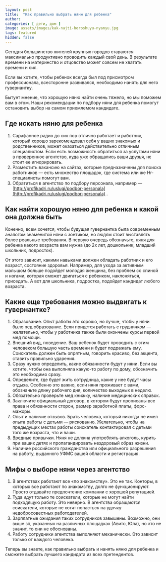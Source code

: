 ```yaml
---
layout: post
title:  "Как правильно выбрать няню для ребенка"
author: 
categories: [ дети, дом ]
image: assets/images/kak-najti-horoshuyu-nyanyu.jpg
tags: featured
hidden: false
---
```


Сегодня большинство жителей крупных городов стараются максимально продуктивно проводить каждый свой день. В результате времени на материнство и отцовство может совсем не хватать времени и сил.

Если вы хотите, чтобы ребенок всегда был под присмотром профессионала, всесторонне развивался, необходимо нанять для него гувернантку.

Бытует мнение, что хорошую няню найти очень тяжело, но мы поможем вам в этом. Наши рекомендации по подбору няни для ребенка помогут остановить выбор на самом приемлемом кандидате.

## Где искать няню для ребенка

1. Сарафанное радио до сих пор отлично работает и работник, который хорошо зарекомендовал себя у ваших знакомых и родственников, может оказаться действительно отличным специалистом. Если есть возможность обратиться за услугами няни в проверенное агентство, куда уже обращались ваши друзья, не стоит ее игнорировать.
2. Разместить вакансию на сайтах, которые предназначены для поиска работников — есть множество площадок, где система или же Hr-специалисты помогут вам.
3. Обратиться в агентство по подбору персонала, например — [http://profikadri.ru/uslugi/podbor-personala](http://profikadri.ru/uslugi/podbor-personala) .

## Как найти хорошую няню для ребенка и какой она должна быть

Конечно, всем хочется, чтобы будущая гувернантка была современным аналогом знаменитой няни с зонтиком, но людям стоит выставлять более реальные требования. В первую очередь обозначьте, няня для ребенка какого возраста вам нужна (до 2х лет, дошкольник, младший школьник, подросток).

От этого зависит, какими навыками должен обладать работник и его возраст, состояние здоровья. Например, для ухода за активным малышом больше подойдет молодая женщина, без проблем со спиной и ногами, которая сможет двигаться с ребенком, наклоняться, приседать. А вот для школьника, подростка, подойдет кандидат любого возраста.

## Какие еще требования можно выдвигать к гувернантке?

1. Образование. Опыт работы это хорошо, но лучше, чтобы у няни было пед образование. Если придется работать с грудничком — желательно, чтобы у работника также были окончены курсы первой мед помощи.
2. Внешний вид, поведение. Ваш ребенок будет проводить с этим человеком большую часть времени и будет подражать ему. Соискатель должен быть опрятным, говорить красиво, без акцента, ставить правильно ударения.
3. Сразу нужно определить, какие обязанности будут у няни. Если вы хотите, чтобы она выполняла какую-то работу по дому, обозначить это необходимо сразу.
4. Определите, где будет жить сотрудница, какие у нее будут часы отдыха. Особенно это важно, если няня проживает с вами, обозначьте длину рабочего дня, количество выходных в неделю.
5. Обязательно проверьте мед книжку, наличие медицинских справок.
6. Заключите официальный договор, в котором будут прописаны все права и обязанности сторон, размер заработной платы, форс-мажоры.
7. Опыт и наличие отзывов. Брать человека, который никогда не имел опыта работы с детьми — рискованно. Желательно, чтобы на предыдущих местах работы соискатель контактировал с детьми того же возраста, что и ваши.
8. Вредные привычки. Няня не должна употреблять алкоголь, курить при ваших детях и пропагандировать нездоровый образ жизни.
9. Наличие российского гражданства или официального разрешения на работу, выданного УФМС вашей области и регистрация.

## Мифы о выборе няни через агентство

1. В агентствах работают все «по знакомству». Это не так. Конторы, в которых все работают по знакомству, долго не функционируют. Просто отдавайте предпочтение компании с хорошей репутацией.
2. Туда идут только те соискатели, которые не могут найти подходящую работу. Это неверно. В агентства обращаются соискатели, которые не хотят попасться на удочку недобросовестных работодателей.
3. Зарплатные ожидания таких сотрудников завышены. Возможно, они выше зп, указанных на различных площадках (Авито, Юла), но это не значит, то они не обоснованы.
4. Работу сотрудники агентства выполняют механически. Это зависит только от каждого человека.

Теперь вы знаете, как правильно выбрать и нанять няню для ребенка и сможете выбрать лучшего кандидата из всех претендентов.

